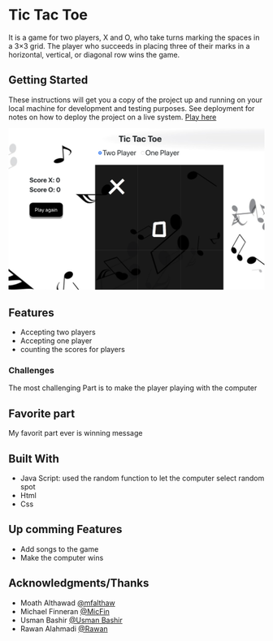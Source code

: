 # Tic Tac Toe



It is a game for two players, X and O, who take turns marking the spaces in a 3×3 grid. The player who succeeds in placing three of their marks in a horizontal, vertical, or diagonal row wins the game.

## Getting Started

These instructions will get you a copy of the project up and running on your local machine for development and testing purposes. See deployment for notes on how to deploy the project on a live system. [Play here](https://hala-almaimoni.github.io/Project-1/)


![Screen shot of the game](ScreenShot.png)

## Features
* Accepting two players
* Accepting one player
* counting the scores for players

### Challenges

The most challenging Part is to make the player playing with the computer

## Favorite part

My favorit part ever is winning message

## Built With

* Java Script: used the random function to let the computer select random spot
* Html
* Css


## Up comming Features
* Add songs to the game
* Make the computer wins


## Acknowledgments/Thanks

* Moath Althawad [@mfalthaw](https://github.com/mfalthaw)
* Michael Finneran [@MicFin](https://github.com/MicFin)
* Usman Bashir [@Usman Bashir](https://github.com/usmanbashir) 
* Rawan Alahmadi [@Rawan](https://github.com/rawanah995)

